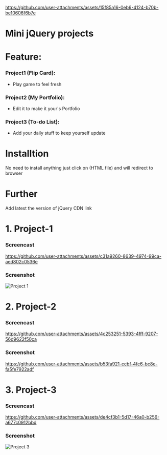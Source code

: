 
https://github.com/user-attachments/assets/15f85a16-0eb6-4124-b70b-be10606f6b7e
# Mini jQuery projects

# Feature:
### Project1 (Flip Card):
- Play game to feel fresh

### Project2 (My Portfolio):
- Edit it to make it your's Portfolio

### Project3 (To-do List):
- Add your daily stuff to keep yourself update

# Installtion
No need to install anything just click on (HTML file) and will redirect to browser

# Further
Add latest the version of jQuery CDN link



# 1. Project-1
### Screencast
https://github.com/user-attachments/assets/c31a9260-8639-4974-99ca-aed802c0536e
### Screenshot
![Project 1](https://github.com/user-attachments/assets/2e43c621-8f60-4150-bfbd-b47baa0c63bd)

 # 2. Project-2
### Screencast
https://github.com/user-attachments/assets/4c253251-5393-4fff-9207-56d9622f50ca
 
### Screenshot
https://github.com/user-attachments/assets/b53fa921-ccbf-4fc6-bc8e-fa5fe7922adf

# 3. Project-3
### Screencast
https://github.com/user-attachments/assets/de4cf3b1-5d17-46a0-b256-a677c0912bbd

### Screenshot
![Project 3](https://github.com/user-attachments/assets/d8f628bb-9e3d-4eea-930e-2934cafd3856)

